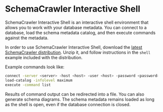 # SchemaCrawler Interactive Shell

SchemaCrawler Interactive Shell is an interactive shell environment that allows you to work with your database metadata. 
You can connect to a database, load the schema metadata catalog, and then execute commands against the metadata.

In order to use SchemaCrawler Interactive Shell, 
download the [latest SchemaCrawler distribution](http://github.com/schemacrawler/SchemaCrawler/releases/). 
Unzip it, and follow instructions in the `shell` example included with the distribution.

Example commands look like:

```sh
connect -server <server> -host <host> -user <host> -password <password> -database <database>
load-catalog -infolevel maximum
execute -command list
```

Results of command output can be redirected into a file. You can also generate schema diagrams. 
The schema metadata remains loaded as long as the shell is open, even if the database connection is closed.
